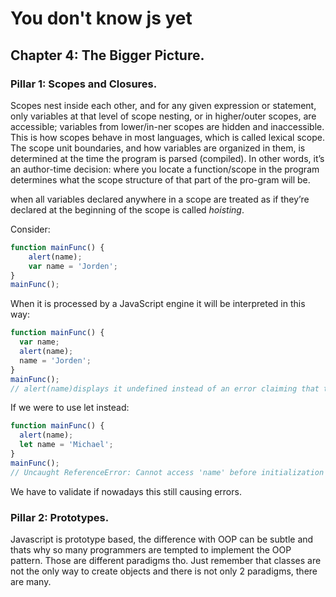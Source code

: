 # You don't know js yet

## Chapter 4: The Bigger Picture.

### Pillar 1: Scopes and Closures.
Scopes nest inside each other, and for any given expression or statement, only variables at that level of scope nesting, or in higher/outer scopes, are accessible; variables from lower/in-ner scopes are hidden and inaccessible.
This is how scopes behave in most languages, which is called lexical scope. The scope unit boundaries, and how variables are organized in them, is determined at the time the program is parsed (compiled). In other words, it’s an author-time decision: where you locate a function/scope in the program determines what the scope structure of that part of the pro-gram will be.

when all variables declared anywhere in a scope are treated as if they’re declared at the beginning of the scope is called _hoisting_.

Consider:
```js
function mainFunc() {
    alert(name);
    var name = 'Jorden';
}
mainFunc();
```
When it is processed by a JavaScript engine it will be interpreted in this way:
```js
function mainFunc() {
  var name;
  alert(name);
  name = 'Jorden';
}
mainFunc();
// alert(name)displays it undefined instead of an error claiming that the variable does not exist.
```

If we were to use let instead:
```js
function mainFunc() {
  alert(name);
  let name = 'Michael';
}
mainFunc();
// Uncaught ReferenceError: Cannot access 'name' before initialization
```

We have to validate if nowadays this still causing errors.

### Pillar 2: Prototypes.
Javascript is prototype based, the difference with OOP can be subtle and thats why so many programmers are tempted to implement the OOP pattern. Those are different paradigms tho. Just remember that classes are not the only way to create objects and there is not only 2 paradigms, there are many.
